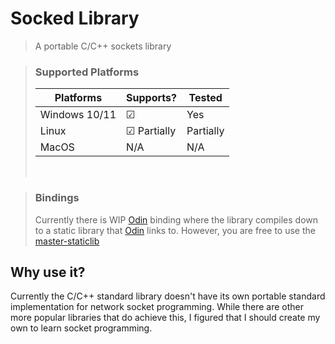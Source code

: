# Socked Library
> A portable C/C++ sockets library

> ### Supported Platforms
> 
> |Platforms     |Supports?      |Tested   |
> |--------------|---------------|---------|
> |Windows 10/11 |☑             |Yes       |
> |Linux         |☑ Partially   |Partially |
> |MacOS         |N/A            |N/A      |
>
> <br>

> ### Bindings
> Currently there is WIP [Odin](https://github.com/odin-lang/Odin) binding where the library compiles down to a static library that [Odin](https://odin-lang.org/news/binding-to-c/) links to. However, you are free to use the [master-staticlib](https://www.github.com/KamilKrauze/Socked/tree/master-staticlib)

## Why use it?
Currently the C/C++ standard library doesn't have its own portable standard implementation for network socket programming.
While there are other more popular libraries that do achieve this, I figured that I should create my own to learn socket programming.